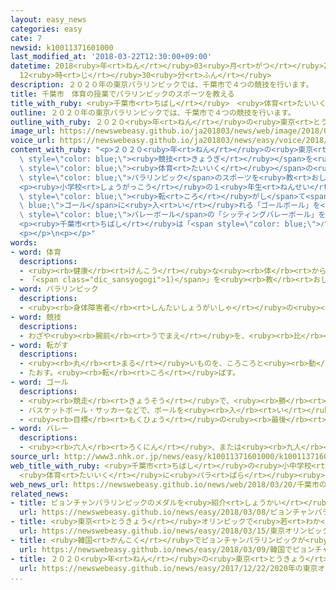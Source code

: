 ```yaml
---
layout: easy_news
categories: easy
cate: 7
newsid: k10011371601000
last_modified_at: '2018-03-22T12:30:00+09:00'
datetime: 2018<ruby>年<rt>ねん</rt></ruby>03<ruby>月<rt>がつ</rt></ruby>22<ruby>日<rt>にち</rt></ruby>
  12<ruby>時<rt>じ</rt></ruby>30<ruby>分<rt>ふん</rt></ruby>
description: ２０２０年の東京パラリンピックでは、千葉市で４つの競技を行います。
title: 千葉市　体育の授業でパラリンピックのスポーツを教える
title_with_ruby: <ruby>千葉市<rt>ちばし</rt></ruby>　<ruby>体育<rt>たいいく</rt></ruby>の<ruby>授業<rt>じゅぎょう</rt></ruby>でパラリンピックのスポーツを<ruby>教<rt>おし</rt></ruby>える
outline: ２０２０年の東京パラリンピックでは、千葉市で４つの競技を行います。
outline_with_ruby: ２０２０<ruby>年<rt>ねん</rt></ruby>の<ruby>東京<rt>とうきょう</rt></ruby>パラリンピックでは、<ruby>千葉市<rt>ちばし</rt></ruby>で４つの<ruby>競技<rt>きょうぎ</rt></ruby>を<ruby>行<rt>おこな</rt></ruby>います。
image_url: https://newswebeasy.github.io/ja201803/news/web/image/2018/03/20/K10011371601_1803200638_1803200657_01_03.jpg
voice_url: https://newswebeasy.github.io/ja201803/news/easy/voice/2018/03/22/k10011371601000.mp3
content_with_ruby: "<p>２０２０<ruby>年<rt>ねん</rt></ruby>の<ruby>東京<rt>とうきょう</rt></ruby>パラリンピックでは、<ruby>千葉市<rt>ちばし</rt></ruby>で４つの<span\
  \ style=\"color: blue;\"><ruby>競技<rt>きょうぎ</rt></ruby></span>を<ruby>行<rt>おこな</rt></ruby>います。<ruby>千葉市<rt>ちばし</rt></ruby>では<ruby>去年<rt>きょねん</rt></ruby>９<ruby>月<rt>がつ</rt></ruby>から、いくつかの<ruby>学校<rt>がっこう</rt></ruby>の<span\
  \ style=\"color: blue;\"><ruby>体育<rt>たいいく</rt></ruby></span>の<ruby>授業<rt>じゅぎょう</rt></ruby>で<span\
  \ style=\"color: blue;\">パラリンピック</span>のスポーツを<ruby>教<rt>おし</rt></ruby>えています。<ruby>今年<rt>ことし</rt></ruby>の４<ruby>月<rt>がつ</rt></ruby>からは<ruby>千葉市<rt>ちばし</rt></ruby>の<ruby>全部<rt>ぜんぶ</rt></ruby>の<ruby>小学校<rt>しょうがっこう</rt></ruby>と<ruby>中学校<rt>ちゅうがっこう</rt></ruby>で<ruby>教<rt>おし</rt></ruby>えることになりました。</p>\n\
  <p><ruby>小学校<rt>しょうがっこう</rt></ruby>の１<ruby>年生<rt>ねんせい</rt></ruby>から３<ruby>年生<rt>ねんせい</rt></ruby>には、ボールを<span\
  \ style=\"color: blue;\"><ruby>転<rt>ころ</rt></ruby>がし</span>て<span style=\"color:\
  \ blue;\">ゴール</span>に<ruby>入<rt>い</rt></ruby>れる「ゴールボール」を<ruby>教<rt>おし</rt></ruby>えます。<ruby>小学校<rt>しょうがっこう</rt></ruby>の４<ruby>年生<rt>ねんせい</rt></ruby>から<ruby>中学校<rt>ちゅうがっこう</rt></ruby>の<ruby>生徒<rt>せいと</rt></ruby>には、<ruby>座<rt>すわ</rt></ruby>って<ruby>行<rt>おこな</rt></ruby>う<span\
  \ style=\"color: blue;\">バレーボール</span>の「シッティングバレーボール」を<ruby>教<rt>おし</rt></ruby>えます。ボールなど<ruby>必要<rt>ひつよう</rt></ruby>な<ruby>道具<rt>どうぐ</rt></ruby>は<ruby>市<rt>し</rt></ruby>が<ruby>準備<rt>じゅんび</rt></ruby>します。</p>\n\
  <p><ruby>千葉市<rt>ちばし</rt></ruby>は「<span style=\"color: blue;\">パラリンピック</span>のスポーツを<ruby>知<rt>し</rt></ruby>って、<ruby>東京<rt>とうきょう</rt></ruby>パラリンピックに<ruby>興味<rt>きょうみ</rt></ruby>を<ruby>持<rt>も</rt></ruby>ってほしいです」と<ruby>話<rt>はな</rt></ruby>しています。</p>\n\
  <p></p>\n<p></p>"
words:
- word: 体育
  descriptions:
  - <ruby><rb>健康</rb><rt>けんこう</rt></ruby>な<ruby><rb>体</rb><rt>からだ</rt></ruby>を<ruby><rb>作</rb><rt>つく</rt></ruby>るための<ruby><rb>運動</rb><rt>うんどう</rt></ruby>や<ruby><rb>教育</rb><rt>きょういく</rt></ruby>。
  - 「<span class="dic_sansyogogi">1)</span>」を<ruby><rb>教</rb><rt>おし</rt></ruby>える<ruby><rb>教科</rb><rt>きょうか</rt></ruby>。
- word: パラリンピック
  descriptions:
  - <ruby><rb>身体障害者</rb><rt>しんたいしょうがいしゃ</rt></ruby>の<ruby><rb>国際</rb><rt>こくさい</rt></ruby>スポーツ<ruby><rb>大会</rb><rt>たいかい</rt></ruby>。<ruby><rb>四年</rb><rt>よねん</rt></ruby>に<ruby><rb>一度</rb><rt>いちど</rt></ruby>、オリンピック<ruby><rb>開催地</rb><rt>かいさいち</rt></ruby>で<ruby><rb>行</rb><rt>おこな</rt></ruby>われる。
- word: 競技
  descriptions:
  - わざや<ruby><rb>腕前</rb><rt>うでまえ</rt></ruby>を、<ruby><rb>比</rb><rt>くら</rt></ruby>べ<ruby><rb>合</rb><rt>あ</rt></ruby>うこと。<ruby><rb>特</rb><rt>とく</rt></ruby>にスポーツで、<ruby><rb>勝</rb><rt>か</rt></ruby>ち<ruby><rb>負</rb><rt>ま</rt></ruby>けを<ruby><rb>争</rb><rt>あらそ</rt></ruby>うこと。
- word: 転がす
  descriptions:
  - <ruby><rb>丸</rb><rt>まる</rt></ruby>いものを、ころころと<ruby><rb>動</rb><rt>うご</rt></ruby>かす。
  - たおす。<ruby><rb>転</rb><rt>ころ</rt></ruby>ばす。
- word: ゴール
  descriptions:
  - <ruby><rb>競走</rb><rt>きょうそう</rt></ruby>で、<ruby><rb>勝</rb><rt>か</rt></ruby>ち<ruby><rb>負</rb><rt>ま</rt></ruby>けを<ruby><rb>決</rb><rt>き</rt></ruby>める<ruby><rb>所</rb><rt>ところ</rt></ruby>。<ruby><rb>決勝点</rb><rt>けっしょうてん</rt></ruby>。
  - バスケットボール・サッカーなどで、ボールを<ruby><rb>入</rb><rt>い</rt></ruby>れると<ruby><rb>点</rb><rt>てん</rt></ruby>になる<ruby><rb>所</rb><rt>ところ</rt></ruby>。また、そこにボールを<ruby><rb>入</rb><rt>い</rt></ruby>れること。
  - <ruby><rb>目標</rb><rt>もくひょう</rt></ruby>の<ruby><rb>最後</rb><rt>さいご</rt></ruby>の<ruby><rb>点</rb><rt>てん</rt></ruby>。
- word: バレー
  descriptions:
  - <ruby><rb>六人</rb><rt>ろくにん</rt></ruby>、または<ruby><rb>九人</rb><rt>くにん</rt></ruby>ずつのチームが、ネットをはさんで、ボールを<ruby><rb>落</rb><rt>お</rt></ruby>とさないように<ruby><rb>手</rb><rt>て</rt></ruby>で<ruby><rb>打</rb><rt>う</rt></ruby>ち<ruby><rb>合</rb><rt>あ</rt></ruby>う<ruby><rb>競技</rb><rt>きょうぎ</rt></ruby>。
source_url: http://www3.nhk.or.jp/news/easy/k10011371601000/k10011371601000.html
web_title_with_ruby: <ruby>千葉市<rt>ちばし</rt></ruby>の<ruby>小中学校<rt>しょうちゅうがっこう</rt></ruby>
  <ruby>体育<rt>たいいく</rt></ruby>に<ruby>パラ<rt>ぱら</rt></ruby><ruby>スポーツ<rt>すぽーつ</rt></ruby><ruby>導入<rt>どうにゅう</rt></ruby>へ
web_news_url: https://newswebeasy.github.io/news/web/2018/03/20/千葉市の小中学校-体育にパラスポーツ導入へ
related_news:
- title: ピョンチャンパラリンピックのメダルを<ruby>紹介<rt>しょうかい</rt></ruby>
  url: https://newswebeasy.github.io/news/easy/2018/03/08/ピョンチャンパラリンピックのメダルを紹介
- title: <ruby>東京<rt>とうきょう</rt></ruby>オリンピックで<ruby>若<rt>わか</rt></ruby>い<ruby>人<rt>ひと</rt></ruby>が<ruby>見<rt>み</rt></ruby>たい<ruby>競技<rt>きょうぎ</rt></ruby>　１<ruby>番<rt>ばん</rt></ruby>はバレーボール
  url: https://newswebeasy.github.io/news/easy/2018/03/15/東京オリンピックで若い人が見たい競技-1番はバレーボール
- title: <ruby>韓国<rt>かんこく</rt></ruby>でピョンチャンパラリンピックが<ruby>始<rt>はじ</rt></ruby>まる
  url: https://newswebeasy.github.io/news/easy/2018/03/09/韓国でピョンチャンパラリンピックが始まる
- title: ２０２０<ruby>年<rt>ねん</rt></ruby>の<ruby>東京<rt>とうきょう</rt></ruby>オリンピックに<ruby>関心<rt>かんしん</rt></ruby>がある<ruby>人<rt>ひと</rt></ruby>は８０％
  url: https://newswebeasy.github.io/news/easy/2017/12/22/2020年の東京オリンピックに関心がある人は80
...
```

